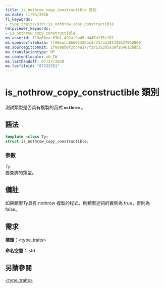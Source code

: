 ```yaml
---
title: is_nothrow_copy_constructible 類別
ms.date: 11/04/2016
f1_keywords:
- type_traits/std::is_nothrow_copy_constructible
helpviewer_keywords:
- is_nothrow_copy_constructible
ms.assetid: f13a0bea-63b1-492a-9a45-d445df35c282
ms.openlocfilehash: ff88eacc8b692436bc5c7dfa3a01340527862809
ms.sourcegitcommit: 1f009ab0f2cc4a177f2d1353d5a38f164612bdb1
ms.translationtype: MT
ms.contentlocale: zh-TW
ms.lasthandoff: 07/27/2020
ms.locfileid: "87222351"
---
```

# <a name="is_nothrow_copy_constructible-class"></a>is_nothrow_copy_constructible 類別

測試類型是否具有複製的函式 **`nothrow`** 。

## <a name="syntax"></a>語法

```cpp
template <class Ty>
struct is_nothrow_copy_constructible;
```

### <a name="parameters"></a>參數

*Ty*\
要查詢的類型。

## <a name="remarks"></a>備註

如果類型*Ty*具有 nothrow 複製的程式，則類型述詞的實例為 true，否則為 false。

## <a name="requirements"></a>需求

**標頭：**\<type_traits>

**命名空間：** std

## <a name="see-also"></a>另請參閱

[<type_traits>](../standard-library/type-traits.md)
